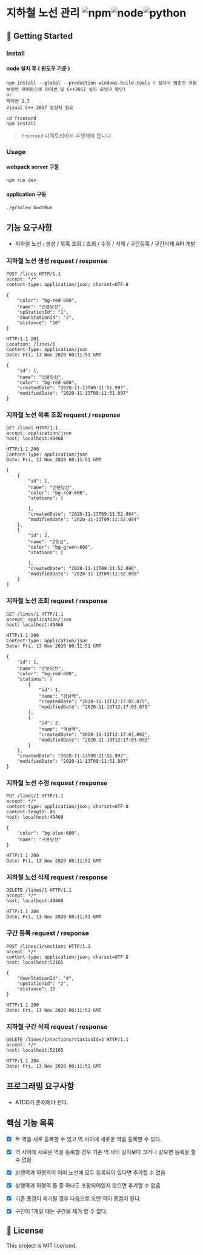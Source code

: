 # 지하철 노선 관리 <img alt="npm" src="https://img.shields.io/badge/npm-v6.14-blue"><img alt="node" src="https://img.shields.io/badge/node-14.18-blue"><img alt="python" src="https://img.shields.io/badge/python-v2.7-blue">

## 🚀 Getting Started

### Install
#### node 설치 후 ( 윈도우 기준 )
```
npm install --global --production windows-build-tools ( 설치시 멈춘것 처럼 보이면 제어판으로 파이썬 및 C++2017 설치 되었나 확인)
or
파이썬 2.7
Visual C++ 2017 설설치 필요
```
```
cd frontend
npm install
```
> `frontend` 디렉토리에서 수행해야 합니다.

### Usage
#### webpack server 구동
```
npm run dev
```
#### application 구동
```
./gradlew bootRun
```

## 기능 요구사항
 - 지하철 노선 : 생성 / 목록 조회 / 조회 / 수정 / 삭제 / 구간등록 / 구간삭제 API 개발

### 지하철 노선 생성 request / response
```
POST /lines HTTP/1.1
accept: */*
content-type: application/json; charset=UTF-8

{
    "color": "bg-red-600",
    "name": "신분당선",
    "upStationId": "1",
    "downStationId": "2",
    "distance": "10"
}

HTTP/1.1 201 
Location: /lines/1
Content-Type: application/json
Date: Fri, 13 Nov 2020 00:11:51 GMT

{
    "id": 1,
    "name": "신분당선",
    "color": "bg-red-600",
    "createdDate": "2020-11-13T09:11:51.997",
    "modifiedDate": "2020-11-13T09:11:51.997"
}
```

### 지하철 노선 목록 조회 request / response
```
GET /lines HTTP/1.1
accept: application/json
host: localhost:49468

HTTP/1.1 200 
Content-Type: application/json
Date: Fri, 13 Nov 2020 00:11:51 GMT

[
    {
        "id": 1,
        "name": "신분당선",
        "color": "bg-red-600",
        "stations": [
            
        ],
        "createdDate": "2020-11-13T09:11:52.084",
        "modifiedDate": "2020-11-13T09:11:52.084"
    },
    {
        "id": 2,
        "name": "2호선",
        "color": "bg-green-600",
        "stations": [
            
        ],
        "createdDate": "2020-11-13T09:11:52.098",
        "modifiedDate": "2020-11-13T09:11:52.098"
    }
]

```
### 지하철 노선 조회 request / response
```
GET /lines/1 HTTP/1.1
accept: application/json
host: localhost:49468

HTTP/1.1 200 
Content-Type: application/json
Date: Fri, 13 Nov 2020 00:11:51 GMT

{
    "id": 1,
    "name": "신분당선",
    "color": "bg-red-600",
    "stations": [
        {
            "id": 1,
            "name": "강남역",
            "createdDate": "2020-11-13T12:17:03.075",
            "modifiedDate": "2020-11-13T12:17:03.075"
        },
        {
            "id": 2,
            "name": "역삼역",
            "createdDate": "2020-11-13T12:17:03.092",
            "modifiedDate": "2020-11-13T12:17:03.092"
        }
    ],
    "createdDate": "2020-11-13T09:11:51.997",
    "modifiedDate": "2020-11-13T09:11:51.997"
}
```
### 지하철 노선 수정 request / response
```
PUT /lines/1 HTTP/1.1
accept: */*
content-type: application/json; charset=UTF-8
content-length: 45
host: localhost:49468

{
    "color": "bg-blue-600",
    "name": "구분당선"
}

HTTP/1.1 200 
Date: Fri, 13 Nov 2020 00:11:51 GMT
```
### 지하철 노선 삭제 request / response
```
DELETE /lines/1 HTTP/1.1
accept: */*
host: localhost:49468

HTTP/1.1 204 
Date: Fri, 13 Nov 2020 00:11:51 GMT
```
### 구간 등록 request / response
```
POST /lines/1/sections HTTP/1.1
accept: */*
content-type: application/json; charset=UTF-8
host: localhost:52165

{
    "downStationId": "4",
    "upStationId": "2",
    "distance": 10
}

HTTP/1.1 200 
Date: Fri, 13 Nov 2020 00:11:51 GMT
```

### 지하철 구간 삭제  request / response
```
DELETE /lines/1/sections?stationId=2 HTTP/1.1
accept: */*
host: localhost:52165

HTTP/1.1 204 
Date: Fri, 13 Nov 2020 00:11:51 GMT
```


## 프로그래밍 요구사항
 - ATDD가 존재해야 한다.

## 핵심 기능 목록
 - [x] 두 역을 새로 등록할 수 있고 역 사이에 새로운 역을 등록할 수 있다.
 - [x] 역 사이에 새로운 역을 등록할 경우 기존 역 사이 길이보다 크거나 같으면 등록을 할 수 없음
 - [x] 상행역과 하행역이 이미 노선에 모두 등록되어 있다면 추가할 수 없음
 - [x] 상행역과 하행역 둘 중 하나도 포함되어있지 않으면 추가할 수 없음
 - [x] 기존 종점이 제거될 경우 다음으로 오던 역이 종점이 된다.
 - [x] 구간이 1개일 때는 구간을 제거 할 수 없다.
 

## 📝 License
This project is MIT licensed.
